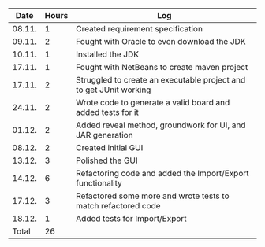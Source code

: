 | Date   | Hours |Log                                                                 |
|--------|-------|--------------------------------------------------------------------|
| 08.11. | 1     | Created requirement specification                                  |
| 09.11. | 2     | Fought with Oracle to even download the JDK                        |
| 10.11. | 1     | Installed the JDK                                                  |
| 17.11. | 1     | Fought with NetBeans to create maven project                       |
| 17.11. | 2     | Struggled to create an executable project and to get JUnit working |
| 24.11. | 2     | Wrote code to generate a valid board and added tests for it        |
| 01.12. | 2     | Added reveal method, groundwork for UI, and JAR generation         |
| 08.12. | 2     | Created initial GUI                                                |
| 13.12. | 3     | Polished the GUI                                                   |
| 14.12. | 6     | Refactoring code and added the Import/Export functionality         |
| 17.12. | 3     | Refactored some more and wrote tests to match refactored code      |
| 18.12. | 1     | Added tests for Import/Export                                      |
| Total  | 26    |                                                                    |